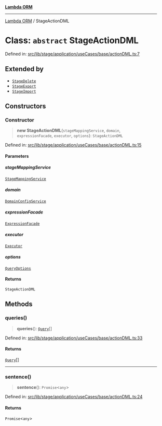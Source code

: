 [**Lambda ORM**](../README.md)

***

[Lambda ORM](../README.md) / StageActionDML

# Class: `abstract` StageActionDML

Defined in: [src/lib/stage/application/useCases/base/actionDML.ts:7](https://github.com/lambda-orm/lambdaorm/blob/de442ee62b98645313d73b81a13e3c7cf3edad24/src/lib/stage/application/useCases/base/actionDML.ts#L7)

## Extended by

- [`StageDelete`](StageDelete.md)
- [`StageExport`](StageExport.md)
- [`StageImport`](StageImport.md)

## Constructors

### Constructor

> **new StageActionDML**(`stageMappingService`, `domain`, `expressionFacade`, `executor`, `options`): `StageActionDML`

Defined in: [src/lib/stage/application/useCases/base/actionDML.ts:15](https://github.com/lambda-orm/lambdaorm/blob/de442ee62b98645313d73b81a13e3c7cf3edad24/src/lib/stage/application/useCases/base/actionDML.ts#L15)

#### Parameters

##### stageMappingService

[`StageMappingService`](StageMappingService.md)

##### domain

[`DomainConfigService`](DomainConfigService.md)

##### expressionFacade

[`ExpressionFacade`](ExpressionFacade.md)

##### executor

[`Executor`](../interfaces/Executor.md)

##### options

[`QueryOptions`](../interfaces/QueryOptions.md)

#### Returns

`StageActionDML`

## Methods

### queries()

> **queries**(): [`Query`](Query.md)[]

Defined in: [src/lib/stage/application/useCases/base/actionDML.ts:33](https://github.com/lambda-orm/lambdaorm/blob/de442ee62b98645313d73b81a13e3c7cf3edad24/src/lib/stage/application/useCases/base/actionDML.ts#L33)

#### Returns

[`Query`](Query.md)[]

***

### sentence()

> **sentence**(): `Promise`\<`any`\>

Defined in: [src/lib/stage/application/useCases/base/actionDML.ts:24](https://github.com/lambda-orm/lambdaorm/blob/de442ee62b98645313d73b81a13e3c7cf3edad24/src/lib/stage/application/useCases/base/actionDML.ts#L24)

#### Returns

`Promise`\<`any`\>
